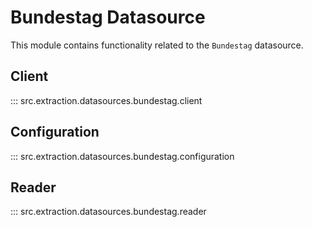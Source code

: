 # Bundestag Datasource

This module contains functionality related to the `Bundestag` datasource.

## Client

::: src.extraction.datasources.bundestag.client

## Configuration

::: src.extraction.datasources.bundestag.configuration

## Reader

::: src.extraction.datasources.bundestag.reader

